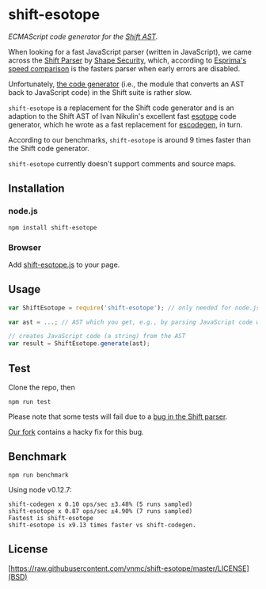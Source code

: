 # shift-esotope
*ECMAScript code generator for the [Shift AST](http://shift-ast.org/).*

When looking for a fast JavaScript parser (written in JavaScript), we came across the [Shift Parser](http://shift-ast.org/parser.html) by [Shape Security](http://engineering.shapesecurity.com/), which, according to [Esprima's speed comparison](http://esprima.org/test/compare.html) is the fasters parser when early errors are disabled.

Unfortunately, [the code generator](http://shift-ast.org/codegen.html) (i.e., the module that converts an AST back to JavaScript code) in the Shift suite is rather slow.

```shift-esotope``` is a replacement for the Shift code generator and is an adaption to the Shift AST of Ivan Nikulin's excellent fast [esotope](https://github.com/inikulin/esotope) code generator, which he wrote as a fast replacement for [escodegen](https://github.com/estools/escodegen), in turn.

According to our benchmarks, ```shift-esotope``` is around 9 times faster than the Shift code generator.

```shift-esotope``` currently doesn't support comments and source maps.

## Installation
### node.js
```
npm install shift-esotope
```

### Browser
Add [shift-esotope.js](https://raw.githubusercontent.com/vnmc/shift-esotope/master/src/shift-esotope.js) to your page.

## Usage

```javascript
var ShiftEsotope = require('shift-esotope'); // only needed for node.js; in the browser the global object ShiftEsotope will be added when including the script

var ast = ...; // AST which you get, e.g., by parsing JavaScript code with the Shift Parser

// creates JavaScript code (a string) from the AST
var result = ShiftEsotope.generate(ast);
```

## Test
Clone the repo, then

```
npm run test
```

Please note that some tests will fail due to a [bug in the Shift parser](https://github.com/shapesecurity/shift-parser-js/issues/255).

[Our fork](https://github.com/matthias-christen/shift-parser-js) contains a hacky fix for this bug.

## Benchmark
```
npm run benchmark
```

Using node v0.12.7:
```
shift-codegen x 0.10 ops/sec ±3.48% (5 runs sampled)
shift-esotope x 0.87 ops/sec ±4.90% (7 runs sampled)
Fastest is shift-esotope
shift-esotope is x9.13 times faster vs shift-codegen.
```

## License

[https://raw.githubusercontent.com/vnmc/shift-esotope/master/LICENSE](BSD)
